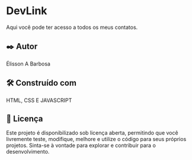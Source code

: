 # DevLink

Aqui você pode ter acesso a todos os meus contatos.

## ✒️ Autor

Élisson A Barbosa

## 🛠️ Construído com

HTML, CSS E JAVASCRIPT

## 📄 Licença

Este projeto é disponibilizado sob licença aberta, permitindo que você livremente teste, modifique, melhore e utilize o código para seus próprios projetos. Sinta-se à vontade para explorar e contribuir para o desenvolvimento.
